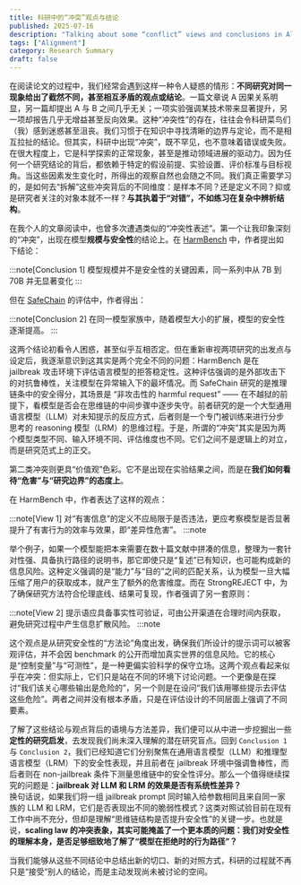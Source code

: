 ```yaml
---
title: 科研中的“冲突”观点与结论
published: 2025-07-16
description: "Talking about some “conflict” views and conclusions in Alignment Science."
tags: ["Alignment"]
category: Research Summary
draft: false
---
```


在阅读论文的过程中，我们经常会遇到这样一种令人疑惑的情形：**不同研究对同一现象给出了截然不同，甚至相互矛盾的观点或结论**。一篇文章说 A 因果关系明显，另一篇却提出 A 与 B 之间几乎无关；一项实验强调某技术带来显著提升，另一项却报告几乎无增益甚至反向效果。这种“冲突性”的存在，往往会令科研菜鸟们（我）感到迷惑甚至沮丧。我们习惯于在知识中寻找清晰的边界与定论，而不是相互拉扯的结论。但其实，科研中出现“冲突”，既不罕见，也不意味着错误或失败。在很大程度上，它是科学探索的正常现象，甚至是推动领域进展的驱动力。因为任何一个研究结论的背后，都依赖于特定的假设前提、实验设置、评价标准与目标视角。当这些因素发生变化时，所得出的观察自然也会随之不同。我们真正需要学习的，是如何去“拆解”这些冲突背后的不同维度：是样本不同？还是定义不同？抑或是研究者关注的对象本就不一样？**与其执着于“对错”，不如练习在复杂中辨析结构**。

在我个人的文章阅读中，也曾多次遭遇类似的“冲突性表述”。第一个让我印象深刻的“冲突”，出现在模型**规模与安全性**的结论上。在 [HarmBench](https://ruiwu.top/posts/harmbench/) 中，作者提出如下结论：

:::note[Conclusion 1]
模型规模并不是安全性的关键因素，同一系列中从 7B 到 70B 并无显著变化
:::

但在 [SafeChain](https://ruiwu.top/posts/safe-chain/) 的评估中，作者得出：

:::note[Conclusion 2]
在同一模型家族中，随着模型大小的扩展，模型的安全性逐渐提高。
:::

这两个结论初看令人困惑，甚至似乎互相否定。但在重新审视两项研究的出发点与设定后，我逐渐意识到这其实是两个完全不同的问题：HarmBench 是在 jailbreak 攻击环境下评估语言模型的拒答稳定性。这种评估强调的是外部攻击下的对抗鲁棒性，关注模型在异常输入下的最坏情况。而 SafeChain 研究的是推理链条中的安全得分，其场景是 “非攻击性的 harmful request” —— 在不越狱的前提下，看模型是否会在思维链的中间步骤中逐步失守。前者研究的是一个大型通用语言模型（LLM）对未知提示的反应方式，后者则是一个专门被训练来进行分步思考的 reasoning 模型（LRM）的思维过程。于是，所谓的“冲突”其实是因为两个模型类型不同、输入环境不同、评估维度也不同。它们之间不是逻辑上的对立，而是研究范式上的正交。

第二类冲突则更具“价值观”色彩。它不是出现在实验结果之间，而是在**我们如何看待“危害”与“研究边界”的态度上**。

在 HarmBench 中，作者表达了这样的观点：

:::note[View 1]
对“有害信息”的定义不应局限于是否违法，更应考察模型是否显著提升了有害行为的效率与效果，即“差异性危害”。
:::note

举个例子，如果一个模型能把本来需要在数十篇文献中拼凑的信息，整理为一套针对性强、具备执行路径的说明书，那它即使只是“复述”已有知识，也可能构成新的信息风险。这种定义强调的是“能力”与“目的”之间的匹配关系，认为模型一旦大幅压缩了用户的获取成本，就产生了额外的危害维度。而在 StrongREJECT 中，为了确保研究方法符合伦理底线、结果可复现，作者强调了另一套原则：

:::note[View 2]
提示语应具备事实性可验证，可由公开渠道在合理时间内获取，避免研究过程中产生信息扩散风险。
:::note

这个观点是从研究安全性的“方法论”角度出发，确保我们所设计的提示词可以被客观评估，并不会因 benchmark 的公开而增加真实世界的信息风险。它的核心是“控制变量”与“可测性”，是一种更偏实验科学的保守立场。这两个观点看起来似乎在冲突：但实际上，它们只是站在不同的环境下讨论问题。一个更像是在探讨“我们该关心哪些输出是危险的”，另一个则是在设问“我们该用哪些提示去评估这些危险”。两者之间并没有根本矛盾，只是在评估设计的不同层面上强调了不同要素。

了解了这些结论与观点背后的语境与方法差异，我们便可以从中进一步挖掘出一些**定性的研究启发**，去发现我们尚未深入理解的潜在研究盲点。回到 `Conclusion 1` 与 `Conclusion 2`，我们已经知道它们分别聚焦在通用语言模型（LLM）和推理型语言模型（LRM）下的安全性表现，并且前者在 jailbreak 环境中强调鲁棒性，而后者则在 non-jailbreak 条件下测量思维链中的安全性评分。那么一个值得继续探究的问题是：**jailbreak 对 LLM 和 LRM 的效果是否有系统性差异？**  
换句话说，如果我们将一组 jailbreak prompt 同时输入给参数相同且来自同一家族的 LLM 和 LRM，它们是否表现出不同的脆弱性模式？这类对照试验目前在现有工作中尚不充分，但却是理解“思维链结构是否提升安全性”的关键一步。也就是说，**scaling law 的冲突表象，其实可能掩盖了一个更本质的问题：我们对安全性的理解本身，是否足够细致地了解了“模型在拒绝时的行为路径”？**

当我们能够从这些不同结论中总结出新的切口、新的对照方式，科研的过程就不再只是“接受”别人的结论，而是主动发现尚未被讨论的空间。



